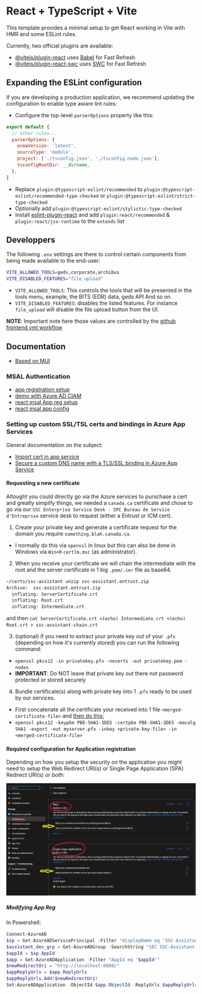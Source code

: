 # React + TypeScript + Vite

This template provides a minimal setup to get React working in Vite with HMR and some ESLint rules.

Currently, two official plugins are available:

- [@vitejs/plugin-react](https://github.com/vitejs/vite-plugin-react/blob/main/packages/plugin-react/README.md) uses [Babel](https://babeljs.io/) for Fast Refresh
- [@vitejs/plugin-react-swc](https://github.com/vitejs/vite-plugin-react-swc) uses [SWC](https://swc.rs/) for Fast Refresh

## Expanding the ESLint configuration

If you are developing a production application, we recommend updating the configuration to enable type aware lint rules:

- Configure the top-level `parserOptions` property like this:

```js
export default {
  // other rules...
  parserOptions: {
    ecmaVersion: 'latest',
    sourceType: 'module',
    project: ['./tsconfig.json', './tsconfig.node.json'],
    tsconfigRootDir: __dirname,
  },
}
```

- Replace `plugin:@typescript-eslint/recommended` to `plugin:@typescript-eslint/recommended-type-checked` or `plugin:@typescript-eslint/strict-type-checked`
- Optionally add `plugin:@typescript-eslint/stylistic-type-checked`
- Install [eslint-plugin-react](https://github.com/jsx-eslint/eslint-plugin-react) and add `plugin:react/recommended` & `plugin:react/jsx-runtime` to the `extends` list

## Developpers

The following `.env` settings are there to control certain components from being made available to the end-user: 

```bash
VITE_ALLOWED_TOOLS=geds,corporate,archibus
VITE_DISABLED_FEATURES="file_upload"
```

* `VITE_ALLOWED_TOOLS`: This controls the tools that will be presented in the tools menu, example, the BITS (EDR) data,
geds API And so on.
* `VITE_DISABLED_FEATURES`: disables the listed features. For instance `file_upload` will disable the file upload button
from the UI.

**NOTE**: Important note here those values are controlled by the [github frontend.yml workflow](../../.github/workflows/frontend.yml)

## Documentation

- [Based on MUI](https://mui.com/material-ui/all-components/)

### MSAL Authentication

- [app registration setup](https://learn.microsoft.com/en-us/entra/identity-platform/scenario-spa-app-registration)
- [demo with Azure AD CIAM](https://learn.microsoft.com/en-us/samples/azure-samples/ms-identity-ciam-javascript-tutorial/ms-identity-ciam-javascript-tutorial-1-sign-in-react/)
- [react msal App reg setup](https://learn.microsoft.com/en-us/entra/identity-platform/tutorial-single-page-app-react-register-app)
- [react msal app config](https://learn.microsoft.com/en-us/entra/identity-platform/tutorial-single-page-app-react-prepare-spa?tabs=visual-studio)

### Setting up custom SSL/TSL certs and bindings in Azure App Services

General documentation on the subject: 

* [Import cert in app service](https://learn.microsoft.com/en-us/azure/app-service/configure-ssl-certificate?tabs=apex#import-an-app-service-certificate)
* [Secure a custom DNS name with a TLS/SSL binding in Azure App Service](https://learn.microsoft.com/en-us/azure/app-service/configure-ssl-certificate?tabs=apex#private-certificate-requirements)

#### Requesting a new certificate

Altought you could directly go via the Azure services to purschase a cert and greatly simplify things, we needed a `canada.ca` certificate
and chose to go via our `SSC Enterprise Service Desk - SPC Bureau de Service d'Entreprise` service desk to request (either a Entrust or ICM cert).

1. Create your private key and generate a certificate request for the domain you require `something.blah.canada.ca`. 
  * I normally do this via `openssl` in linux but this can also be done in Windows via `Win+R` `certlm.msc` (as administrator).
2. When you receive your certificate we will chain the intermediate with the root and the server certificate in 1 big `.pem/.cer` file as base64.

```bash
~/certs/ssc-assistant unzip ssc-assistant.entrust.zip
Archive:  ssc-assistant.entrust.zip
  inflating: ServerCertificate.crt
  inflating: Root.crt
  inflating: Intermediate.crt
```
and then `cat ServerCertificate.crt <(echo) Intermediate.crt <(echo) Root.crt > ssc-assistant-chain.crt`

3. (optional) if you need to extract your private key out of your `.pfx` (depending on how it's currently stored) you can run the following command:
  * `openssl pkcs12 -in privatekey.pfx -nocerts -out privatekey.pem -nodes`
  * **IMPORTANT**: Do NOT leave that private key out there not password protected or stored securely
4. Bundle certificate(s) along with private key into 1 `.pfx` ready to be used by our services.
 * First concatenate all the certificate your received into 1 file `<merged-certificate-file>` and [then do this](https://learn.microsoft.com/en-us/azure/app-service/configure-ssl-certificate?tabs=apex#export-merged-private-certificate-to-pfx);
 * `openssl pkcs12 -keypbe PBE-SHA1-3DES -certpbe PBE-SHA1-3DES -macalg SHA1 -export -out myserver.pfx -inkey <private-key-file> -in <merged-certificate-file>`

#### Required configuration for Application registration

Depending on how you setup the security on the application you might need to setup the Web Redirect URI(s) or Single Page Application (SPA) Redirect URI(s) *or both*:

![App Registration example configuration](../../docs/appregistration.png)

##### Modifying App Reg

In Powershell: 

```powershell
Connect-AzureAD
$sp = Get-AzureADServicePrincipal -Filter "displayName eq 'SSC-Assistant-Dev'"
$assistant_dev_grp = Get-AzureADGroup -SearchString "SEC SSC-Assistant-Dev Enterprise App Users"
$appId = $sp.AppId
$app = Get-AzureADApplication -Filter "AppId eq '$appId'"
$newRedirectUri = "http://localhost:8080/"
$appReplyUrls = $app.ReplyUrls
$appReplyUrls.Add($newRedirectUri)
Set-AzureADApplication -ObjectId $app.ObjectId -ReplyUrls $appReplyUrls
```